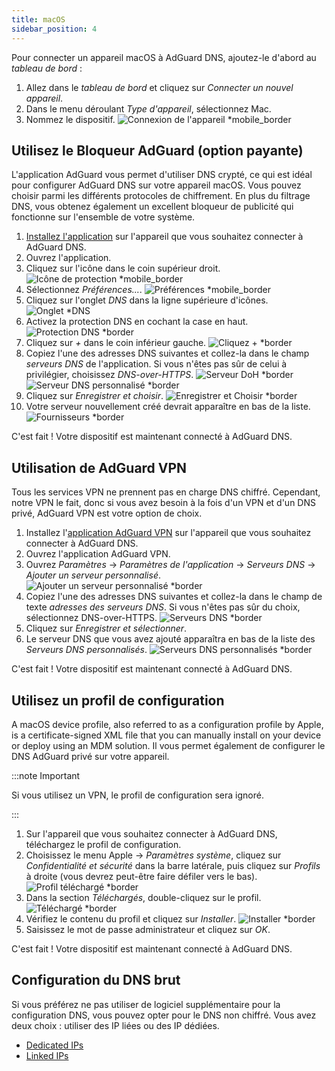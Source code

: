 ```yaml
---
title: macOS
sidebar_position: 4
---
```


Pour connecter un appareil macOS à AdGuard DNS, ajoutez-le d'abord au _tableau de bord_ :

1. Allez dans le _tableau de bord_ et cliquez sur _Connecter un nouvel appareil_.
2. Dans le menu déroulant _Type d'appareil_, sélectionnez Mac.
3. Nommez le dispositif.
   ![Connexion de l'appareil \*mobile_border](https://cdn.adtidy.org/content/kb/dns/private/new_dns/connect/mac_ab/choose_mac.png)

## Utilisez le Bloqueur AdGuard (option payante)

L'application AdGuard vous permet d'utiliser DNS crypté, ce qui est idéal pour configurer AdGuard DNS sur votre appareil macOS. Vous pouvez choisir parmi les différents protocoles de chiffrement. En plus du filtrage DNS, vous obtenez également un excellent bloqueur de publicité qui fonctionne sur l'ensemble de votre système.

1. [Installez l'application](https://adguard.com/adguard-mac/overview.html) sur l'appareil que vous souhaitez connecter à AdGuard DNS.
2. Ouvrez l'application.
3. Cliquez sur l'icône dans le coin supérieur droit.
   ![Icône de protection \*mobile_border](https://cdn.adtidy.org/content/kb/dns/private/new_dns/connect/mac_ab/mac_step3.png)
4. Sélectionnez _Préférences..._.
   ![Préférences \*mobile_border](https://cdn.adtidy.org/content/kb/dns/private/new_dns/connect/mac_ab/mac_step4.png)
5. Cliquez sur l'onglet _DNS_ dans la ligne supérieure d'icônes.
   ![Onglet \*DNS](https://cdn.adtidy.org/content/kb/dns/private/new_dns/connect/mac_ab/mac_step5.png)
6. Activez la protection DNS en cochant la case en haut.
   ![Protection DNS \*border](https://cdn.adtidy.org/content/kb/dns/private/new_dns/connect/mac_ab/mac_step6.png)
7. Cliquez sur _+_ dans le coin inférieur gauche.
   ![Cliquez + \*border](https://cdn.adtidy.org/content/kb/dns/private/new_dns/connect/mac_ab/mac_step7.png)
8. Copiez l'une des adresses DNS suivantes et collez-la dans le champ _serveurs DNS_ de l'application. Si vous n'êtes pas sûr de celui à privilégier, choisissez _DNS-over-HTTPS_.
   ![Serveur DoH \*border](https://cdn.adtidy.org/content/kb/dns/private/new_dns/connect/mac_ab/mac_step8_1.png)
   ![Serveur DNS personnalisé \*border](https://cdn.adtidy.org/content/kb/dns/private/new_dns/connect/mac_ab/mac_step8_2.png)
9. Cliquez sur _Enregistrer et choisir_.
   ![Enregistrer et Choisir \*border](https://cdn.adtidy.org/content/kb/dns/private/new_dns/connect/mac_ab/mac_step9.png)
10. Votre serveur nouvellement créé devrait apparaître en bas de la liste.
    ![Fournisseurs \*border](https://cdn.adtidy.org/content/kb/dns/private/new_dns/connect/mac_ab/mac_step10.png)

C'est fait ! Votre dispositif est maintenant connecté à AdGuard DNS.

## Utilisation de AdGuard VPN

Tous les services VPN ne prennent pas en charge DNS chiffré. Cependant, notre VPN le fait, donc si vous avez besoin à la fois d'un VPN et d'un DNS privé, AdGuard VPN est votre option de choix.

1. Installez l'[application AdGuard VPN](https://adguard-vpn.com/mac/overview.html) sur l'appareil que vous souhaitez connecter à AdGuard DNS.
2. Ouvrez l'application AdGuard VPN.
3. Ouvrez _Paramètres_ → _Paramètres de l'application_ → _Serveurs DNS_ → _Ajouter un serveur personnalisé_.
   ![Ajouter un serveur personnalisé \*border](https://cdn.adtidy.org/content/kb/dns/private/new_dns/connect/mac_vpn/mac_step3.png)
4. Copiez l'une des adresses DNS suivantes et collez-la dans le champ de texte _adresses des serveurs DNS_. Si vous n'êtes pas sûr du choix, sélectionnez DNS-over-HTTPS.
   ![Serveurs DNS \*border](https://cdn.adtidy.org/content/kb/dns/private/new_dns/connect/mac_vpn/mac_step4.png)
5. Cliquez sur _Enregistrer et sélectionner_.
6. Le serveur DNS que vous avez ajouté apparaîtra en bas de la liste des _Serveurs DNS personnalisés_.
   ![Serveurs DNS personnalisés \*border](https://cdn.adtidy.org/content/kb/dns/private/new_dns/connect/mac_vpn/mac_step6.png)

C'est fait ! Votre dispositif est maintenant connecté à AdGuard DNS.

## Utilisez un profil de configuration

A macOS device profile, also referred to as a configuration profile by Apple, is a certificate-signed XML file that you can manually install on your device or deploy using an MDM solution. Il vous permet également de configurer le DNS AdGuard privé sur votre appareil.

:::note Important

Si vous utilisez un VPN, le profil de configuration sera ignoré.

:::

1. Sur l'appareil que vous souhaitez connecter à AdGuard DNS, téléchargez le profil de configuration.
2. Choisissez le menu Apple → _Paramètres système_, cliquez sur _Confidentialité et sécurité_ dans la barre latérale, puis cliquez sur _Profils_ à droite (vous devrez peut-être faire défiler vers le bas).
   ![Profil téléchargé \*border](https://cdn.adtidy.org/content/kb/dns/private/new_dns/connect/mac_profile/mac_step2.png)
3. Dans la section _Téléchargés_, double-cliquez sur le profil.
   ![Téléchargé \*border](https://cdn.adtidy.org/content/kb/dns/private/new_dns/connect/mac_profile/mac_step3.png)
4. Vérifiez le contenu du profil et cliquez sur _Installer_.
   ![Installer \*border](https://cdn.adtidy.org/content/kb/dns/private/new_dns/connect/mac_profile/mac_step4.png)
5. Saisissez le mot de passe administrateur et cliquez sur _OK_.

C'est fait ! Votre dispositif est maintenant connecté à AdGuard DNS.

## Configuration du DNS brut

Si vous préférez ne pas utiliser de logiciel supplémentaire pour la configuration DNS, vous pouvez opter pour le DNS non chiffré. Vous avez deux choix : utiliser des IP liées ou des IP dédiées.

- [Dedicated IPs](/private-dns/connect-devices/other-options/dedicated-ip.md)
- [Linked IPs](/private-dns/connect-devices/other-options/linked-ip.md)
